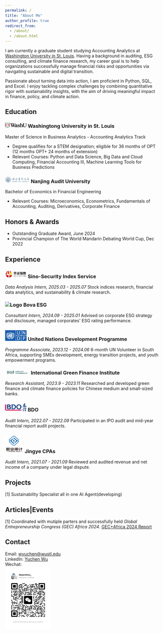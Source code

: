 ```yaml
---
permalink: /
title: "About Me"
author_profile: true
redirect_from: 
  - /about/
  - /about.html
---
```

I am currently a graduate student studying Accounting Analytics at [Washington University in St. Louis](https://olin.washu.edu/). Having a background in auditing, ESG consulting, and climate finance research, my career goal is to help organizations successfully manage financial risks and opportunities via navigating sustainable and digital transition.  

Passionate about turning data into action, I am proficient in Python, SQL, and Excel. I enjoy tackling complex challenges by combining quantitative rigor with sustainability insights, with the aim of driving meaningful impact in finance, policy, and climate action.

Education
------
### <img src="/images/WashU-RGB.jpg" width="70" alt="Logo">  **Washingtong University in St. Louis**  
Master of Science in Business Analytics - Accounting Analytics Track  
+ Degree qualifies for a STEM designation; eligible for 36 months of OPT (12 months OPT+ 24 months of extension) 
+ Relevant Courses: Python and Data Science, Big Data and Cloud Computing, Financial Accounting III, Machine Learning Tools for Business Predictions


### <img src="/images/NAU.png" width="80" alt="Logo">  **Nanjing Audit University**  
Bachelor of Economics in Financial Engineering  
+ Relevant Courses: Microeconomics, Econometrics, Fundamentals of Accounting, Auditing, Derivatives, Corporate Finance

Honors & Awards
------
+ Outstanding Graduate Award, June 2024
+ Provincial Champion of The World Mandarin Debating World Cup, Dec 2022

Experience
------
### <img src="/images/sino-security.png" width="70" alt="Logo">  **Sino-Security Index Service**  
_Data Analysis Intern, 2025.03 - 2025.07_
Stock indices research, financial data analytics, and sustainability & climate research.

### <img src="/images/bova-ESG白.jpg" width="70" alt="Logo">  **Bova ESG** 
_Consultant Intern, 2024.09 - 2025.01_
Advised on corporate ESG strategy and disclosure, managed corporates' ESG rating performance.

### <img src="/images/undp-logo.png" width="70" alt="Logo">  **United Nations Development Programme**  
_Programme Associate, 2023.12 - 2024.06_
6-month UN Volunteer in South Africa, supporting SMEs development, energy transition projects, and youth empowerment programs.

### <img src="/images/zhangfangxingLOGO.png" width="80" alt="Logo">  **International Green Finance Institute**  
_Research Assistant, 2023.9 - 2023.11_
Researched and developed green finance and climate finance policies for Chinese medium and small-sized banks.

### <img src="/images/bdo.png" width="70" alt="Logo">  **BDO**  
_Audit Intern, 2022.07 - 2022.09_
Participated in an IPO audit and mid-year financial report audit projects.

### <img src="/images/jingye.jpg" width="60" alt="Logo">  **Jingye CPAs**  
_Audit Intern, 2021.07 - 2021.09_
Reviewed and audited revenue and net income of a company under legal dispute.


Projects
------
[1] Sustainability Specialist all in one AI Agent(developing)  



Articles|Events
------
[1] Coordinated with mutiple parters and successfully held _Global Entrepreneurship Congress (GEC) Africa 2024_.
[GEC+Africa 2024 Report](https://www.22onsloane.co/gecafrica-2024-report/)  


Contact
------
Email: wyuchen@wustl.edu   
LinkedIn: [Yuchen Wu](https://www.linkedin.com/in/yuchen-wu-washu/)  
Wechat:   
<img src="/images/wechat.jpg" width="150" alt="wechat QR code">

